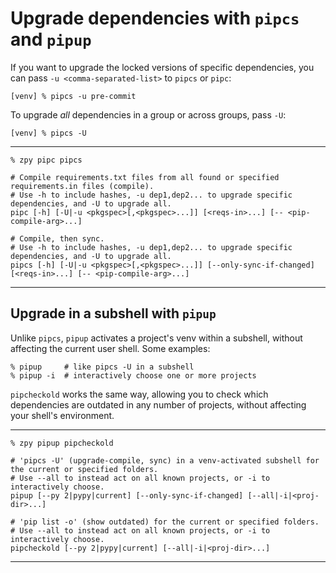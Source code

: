 # Upgrade dependencies with `pipcs` and `pipup`

If you want to upgrade the locked versions of specific dependencies,
you can pass `-u <comma-separated-list>` to `pipcs` or `pipc`:

```console
[venv] % pipcs -u pre-commit
```

To upgrade *all* dependencies in a group or across groups,
pass `-U`:

```console
[venv] % pipcs -U
```

---

```console
% zpy pipc pipcs
```
```shell
# Compile requirements.txt files from all found or specified requirements.in files (compile).
# Use -h to include hashes, -u dep1,dep2... to upgrade specific dependencies, and -U to upgrade all.
pipc [-h] [-U|-u <pkgspec>[,<pkgspec>...]] [<reqs-in>...] [-- <pip-compile-arg>...]

# Compile, then sync.
# Use -h to include hashes, -u dep1,dep2... to upgrade specific dependencies, and -U to upgrade all.
pipcs [-h] [-U|-u <pkgspec>[,<pkgspec>...]] [--only-sync-if-changed] [<reqs-in>...] [-- <pip-compile-arg>...]
```

---

## Upgrade in a subshell with `pipup`

Unlike `pipcs`, `pipup` activates a project's venv within a subshell,
without affecting the current user shell. Some examples:

```console
% pipup     # like pipcs -U in a subshell
% pipup -i  # interactively choose one or more projects
```

`pipcheckold` works the same way,
allowing you to check which dependencies are outdated
in any number of projects,
without affecting your shell's environment.

---

```console
% zpy pipup pipcheckold
```
```shell
# 'pipcs -U' (upgrade-compile, sync) in a venv-activated subshell for the current or specified folders.
# Use --all to instead act on all known projects, or -i to interactively choose.
pipup [--py 2|pypy|current] [--only-sync-if-changed] [--all|-i|<proj-dir>...]

# 'pip list -o' (show outdated) for the current or specified folders.
# Use --all to instead act on all known projects, or -i to interactively choose.
pipcheckold [--py 2|pypy|current] [--all|-i|<proj-dir>...]
```

---
